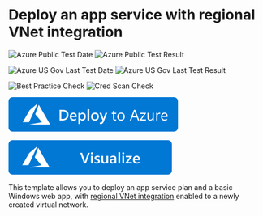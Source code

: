 # Deploy an app service with regional VNet integration

![Azure Public Test Date](https://azurequickstartsservice.blob.core.windows.net/badges/quickstarts/microsoft.web/app-service-regional-vnet-integration/PublicLastTestDate.svg)
![Azure Public Test Result](https://azurequickstartsservice.blob.core.windows.net/badges/quickstarts/microsoft.web/app-service-regional-vnet-integration/PublicDeployment.svg)

![Azure US Gov Last Test Date](https://azurequickstartsservice.blob.core.windows.net/badges/quickstarts/microsoft.web/app-service-regional-vnet-integration/FairfaxLastTestDate.svg)
![Azure US Gov Last Test Result](https://azurequickstartsservice.blob.core.windows.net/badges/quickstarts/microsoft.web/app-service-regional-vnet-integration/FairfaxDeployment.svg)

![Best Practice Check](https://azurequickstartsservice.blob.core.windows.net/badges/quickstarts/microsoft.web/app-service-regional-vnet-integration/BestPracticeResult.svg)
![Cred Scan Check](https://azurequickstartsservice.blob.core.windows.net/badges/quickstarts/microsoft.web/app-service-regional-vnet-integration/CredScanResult.svg)

[![Deploy To Azure](https://raw.githubusercontent.com/Azure/azure-quickstart-templates/master/1-CONTRIBUTION-GUIDE/images/deploytoazure.svg?sanitize=true)](https://portal.azure.com/#create/Microsoft.Template/uri/https%3A%2F%2Fraw.githubusercontent.com%2FAzure%2Fazure-quickstart-templates%2Fmaster%2Fquickstarts%2Fmicrosoft.web%2Fapp-service-regional-vnet-integration%2Fazuredeploy.json)

[![Visualize](https://raw.githubusercontent.com/Azure/azure-quickstart-templates/master/1-CONTRIBUTION-GUIDE/images/visualizebutton.svg?sanitize=true)](http://armviz.io/#/?load=https%3A%2F%2Fraw.githubusercontent.com%2FAzure%2Fazure-quickstart-templates%2Fmaster%2Fquickstarts%2Fmicrosoft.web%2Fapp-service-regional-vnet-integration%2Fazuredeploy.json)    

This template allows you to deploy an app service plan and a basic Windows web app, with [regional VNet integration](https://docs.microsoft.com/en-us/azure/app-service/web-sites-integrate-with-vnet#regional-vnet-integration) enabled to a newly created virtual network. 
